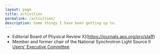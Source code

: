 ```yaml
---
layout: page
title: activities
permalink: /activities/
description: Some things I have been getting up to.
---
```


* Editorial Board of Physical Review X](https://journals.aps.org/prx/staff)
* Member and former chair of the National Synchrotron Light Source II [Users' Executive Committee](http://nslsuec.org/).
